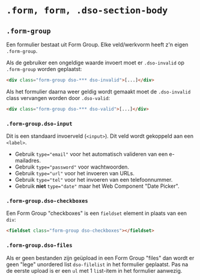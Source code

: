 # `.form, form, .dso-section-body`

## `.form-group`

Een formulier bestaat uit Form Group. Elke veld/werkvorm heeft z'n eigen `.form-group`.

Als de gebruiker een ongeldige waarde invoert moet er `.dso-invalid` op `.form-group` worden geplaatst:

```html
<div class="form-group dso-*** dso-invalid">[...]</div>
```

Als het formulier daarna weer geldig wordt gemaakt moet de `.dso-invalid` class vervangen worden door `.dso-valid`:

```html
<div class="form-group dso-*** dso-valid">[...]</div>
```

### `.form-group.dso-input`

Dit is een standaard invoerveld (`<input>`). Dit veld wordt gekoppeld aan een `<label>`.

- Gebruik `type="email"` voor het automatisch valideren van een e-mailadres.
- Gebruik `type="password"` voor wachtwoorden.
- Gebruik `type="url"` voor het invoeren van URLs.
- Gebruik `type="tel"` voor het invoeren van een telefoonnummer.
- Gebruik **niet** `type="date"` maar het Web Component "Date Picker".

### `.form-group.dso-checkboxes`

Een Form Group "checkboxes" is een `fieldset` element in plaats van een `div`:

```html
<fieldset class="form-group dso-checkboxes"></fieldset>
```

### `.form-group.dso-files`

Als er geen bestanden zijn geüpload in een Form Group "files" dan wordt er geen "lege" unordered list `dso-filelist` in het formulier geplaatst.
Pas na de eerste upload is er een `ul` met 1 `li`st-item in het formulier aanwezig.
